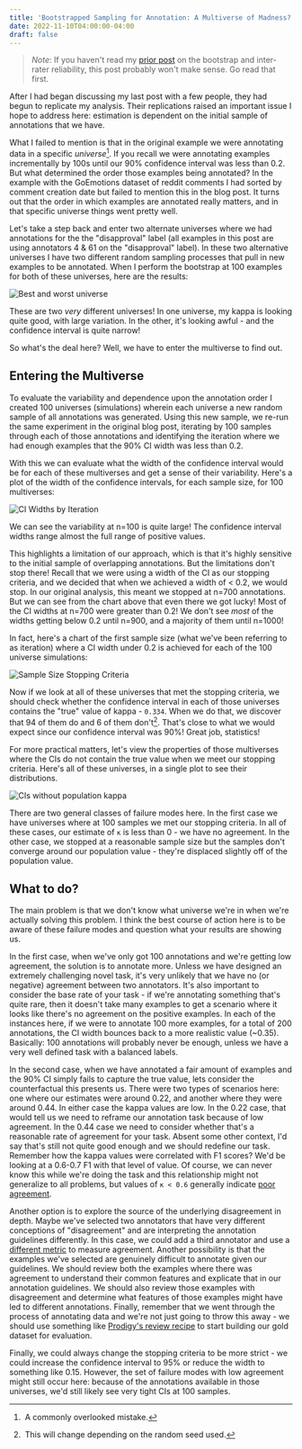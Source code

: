 ```yaml
---
title: 'Bootstrapped Sampling for Annotation: A Multiverse of Madness?'
date: 2022-11-10T04:00:00-04:00
draft: false
---
```

<meta name="twitter:card" content="summary">
<meta name="twitter:site" content="@pmbaumgartner">
<meta name="twitter:creator" content="@pmbaumgartner">
<meta name="twitter:title" content='Bootstrapped Sampling for Annotation: A Multiverse of Madness?'>
<meta name="twitter:description" content="Giving Dr. Strange some company.">
<meta name="twitter:image" content="https://i.ibb.co/8bbhQYq/multiverse-mountains.png">

> *Note*: If you haven't read my [prior post](/blog/how-much-data-bootstrap-irr) on the bootstrap and inter-rater reliability, this post probably won't make sense. Go read that first.

After I had began discussing my last post with a few people, they had begun to replicate my analysis. Their replications raised an important issue I hope to address here: estimation is dependent on the initial sample of annotations that we have.

What I failed to mention is that in the original example we were annotating data in a specific _universe_[^1]. If you recall we were annotating examples incrementally by 100s until our 90% confidence interval was less than 0.2. But what determined the order those examples being annotated? In the example with the GoEmotions dataset of reddit comments I had sorted by comment creation date but failed to mention this in the blog post. It turns out that the order in which examples are annotated really matters, and in that specific universe things went pretty well.

Let's take a step back and enter two alternate universes where we had annotations for the the "disapproval" label (all examples in this post are using annotators 4 & 61 on the "disapproval" label). In these two alternative universes I have two different random sampling processes that pull in new examples to be annotated. When I perform the bootstrap at 100 examples for both of these universes, here are the results:

![Best and worst universe](best-worst-universe.svg)

These are two _very_ different universes! In one universe, my kappa is looking quite good, with large variation. In the other, it's looking awful - and the confidence interval is quite narrow!

So what's the deal here? Well, we have to enter the multiverse to find out.

## Entering the Multiverse

To evaluate the variability and dependence upon the annotation order I created 100 universes (simulations) wherein each universe a new random sample of all annotations was generated. Using this new sample, we re-run the same experiment in the original blog post, iterating by 100 samples through each of those annotations and identifying the iteration where we had enough examples that the 90% CI width was less than 0.2. 

With this we can evaluate what the width of the confidence interval would be for each of these multiverses and get a sense of their variability. Here's a plot of the width of the confidence intervals, for each sample size, for 100 multiverses:

![CI Widths by Iteration](ci_widths_by_iter.svg)

We can see the variability at n=100 is quite large! The confidence interval widths range almost the full range of positive values.

This highlights a limitation of our approach, which is that it's highly sensitive to the initial sample of overlapping annotations. But the limitations don't stop there! Recall that we were using a width of the CI as our stopping criteria, and we decided that when we achieved a width of < 0.2, we would stop. In our original analysis, this meant we stopped at n=700 annotations. But we can see from the chart above that even there we got lucky! Most of the CI widths at n=700 were greater than 0.2! We don't see _most_ of the widths getting below 0.2 until n=900, and a majority of them until n=1000!

In fact, here's a chart of the first sample size (what we've been referring to as iteration) where a CI width under 0.2 is achieved for each of the 100 universe simulations:

![Sample Size Stopping Criteria](sample_size_stopping_criteria.svg)

Now if we look at all of these universes that met the stopping criteria, we should check whether the confidence interval in each of those universes contains the "true" value of kappa - `0.334`. When we do that, we discover that 94 of them do and 6 of them don't[^2]. That's close to what we would expect since our confidence interval was 90%! Great job, statistics!

For more practical matters, let's view the properties of those multiverses where the CIs do not contain the true value when we meet our stopping criteria. Here's all of these universes, in a single plot to see their distributions.

![CIs without population kappa](ci_without_kappa.svg)

There are two general classes of failure modes here. In the first case we have universes where at 100 samples we met our stopping criteria. In all of these cases, our estimate of `κ` is less than 0 - we have no agreement. In the other case, we stopped at a reasonable sample size but the samples don't converge around our population value - they're displaced slightly off of the population value. 

## What to do?

The main problem is that we don't know what universe we're in when we're actually solving this problem. I think the best course of action here is to be aware of these failure modes and question what your results are showing us.

In the first case, when we've only got 100 annotations and we're getting low agreement, the solution is to annotate more. Unless we have designed an extremely challenging novel task, it's very unlikely that we have no (or negative) agreement between two annotators. It's also important to consider the base rate of your task - if we're annotating something that's quite rare, then it doesn't take many examples to get a scenario where it looks like there's no agreement on the positive examples. In each of the instances here, if we were to annotate 100 more examples, for a total of 200 annotations, the CI width bounces back to a more realistic value (~0.35). Basically: 100 annotations will probably never be enough, unless we have a very well defined task with a balanced labels.

In the second case, when we have annotated a fair amount of examples and the 90% CI simply fails to capture the true value, lets consider the counterfactual this presents us. There were two types of scenarios here: one where our estimates were around 0.22, and another where they were around 0.44. In either case the kappa values are low. In the 0.22 case, that would tell us we need to reframe our annotation task because of low agreement. In the 0.44 case we need to consider whether that's a reasonable rate of agreement for your task. Absent some other context, I'd say that's still not quite good enough and we should redefine our task. Remember how the kappa values were correlated with F1 scores? We'd be looking at a 0.6-0.7 F1 with that level of value. Of course, we can never know this while we're doing the task and this relationship might not generalize to all problems, but values of `κ < 0.6` generally indicate [poor agreement](https://www.ncbi.nlm.nih.gov/pmc/articles/PMC3900052/).

Another option is to explore the source of the underlying disagreement in depth. Maybe we've selected two annotators that have very different conceptions of "disagreement" and are interpreting the annotation guidelines differently. In this case, we could add a third annotator and use a [different metric](https://en.wikipedia.org/wiki/Fleiss%27_kappa) to measure agreement. Another possibility is that the examples we've selected are genuinely difficult to annotate given our guidelines. We should review both the examples where there was agreement to understand their common features and explicate that in our annotation guidelines. We should also review those examples with disagreement and determine what features of those examples might have led to different annotations. Finally, remember that we went through the process of annotating data and we're not just going to throw this away - we should use something like [Prodigy's review recipe](https://prodi.gy/docs/recipes/#review ) to start building our gold dataset for evaluation.

Finally, we could always change the stopping criteria to be more strict - we could increase the confidence interval to 95% or reduce the width to something like 0.15. However, the set of failure modes with low agreement might still occur here: because of the annotations available in those universes, we'd still likely see very tight CIs at 100 samples.

[^1]:  A commonly overlooked mistake.
[^2]:  This will change depending on the random seed used.